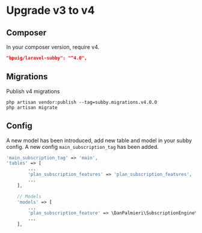 # Upgrade v3 to v4

## Composer

In your composer version, require v4.

```json
"bpuig/laravel-subby": "^4.0",
```

## Migrations

Publish v4 migrations

```shell
php artisan vendor:publish --tag=subby.migrations.v4.0.0
php artisan migrate
```

## Config

A new model has been introduced, add new table and model in your subby config. A new config `main_subscription_tag` has
been added.

```php
'main_subscription_tag' => 'main',
'tables' => [
        ...
        'plan_subscription_features' => 'plan_subscription_features',
        ...
    ],

    // Models
    'models' => [
        ...
        'plan_subscription_feature' => \DanPalmieri\SubscriptionEngine\Models\PlanSubscriptionFeature::class,
        ...
    ],
```
